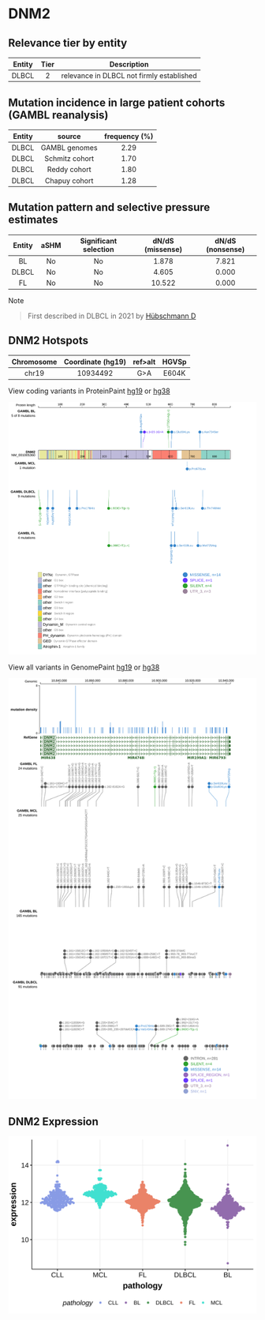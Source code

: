 # DNM2

## Relevance tier by entity

|Entity|Tier|Description                              |
|:------:|:----:|-----------------------------------------|
|DLBCL |2   |relevance in DLBCL not firmly established|

## Mutation incidence in large patient cohorts (GAMBL reanalysis)

|Entity|source        |frequency (%)|
|:------:|:--------------:|:-------------:|
|DLBCL |GAMBL genomes |2.29         |
|DLBCL |Schmitz cohort|1.70         |
|DLBCL |Reddy cohort  |1.80         |
|DLBCL |Chapuy cohort |1.28         |

## Mutation pattern and selective pressure estimates

|Entity|aSHM|Significant selection|dN/dS (missense)|dN/dS (nonsense)|
|:------:|:----:|:---------------------:|:----------------:|:----------------:|
|BL    |No  |No                   | 1.878          |7.821           |
|DLBCL |No  |No                   | 4.605          |0.000           |
|FL    |No  |No                   |10.522          |0.000           |


> [!NOTE]

> First described in DLBCL in 2021 by [Hübschmann D](https://pubmed.ncbi.nlm.nih.gov/33953289)

 ## DNM2 Hotspots

| Chromosome |Coordinate (hg19) | ref>alt | HGVSp | 
 | :---:| :---: | :--: | :---: |
| chr19 | 10934492 | G>A | E604K |

View coding variants in ProteinPaint [hg19](https://morinlab.github.io/LLMPP/GAMBL/DNM2_protein.html)  or [hg38](https://morinlab.github.io/LLMPP/GAMBL/DNM2_protein_hg38.html)

![image](images/proteinpaint/DNM2_NM_001005360.svg)

View all variants in GenomePaint [hg19](https://morinlab.github.io/LLMPP/GAMBL/DNM2.html)  or [hg38](https://morinlab.github.io/LLMPP/GAMBL/DNM2_hg38.html)

![image](images/proteinpaint/DNM2.svg)
## DNM2 Expression
![image](images/gene_expression/DNM2_by_pathology.svg)
